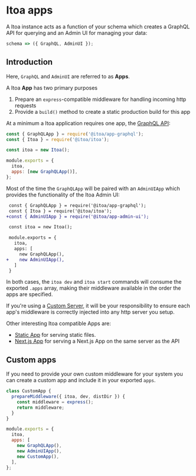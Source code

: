 <!--[meta]
section: guides
title: Itoa apps
[meta]-->

# Itoa apps

A Itoa instance acts as a function of your schema which
creates a GraphQL API for querying and an Admin UI for managing your data:

```javascript allowCopy=false showLanguage=false
schema => ({ GraphQL, AdminUI });
```

## Introduction

Here, `GraphQL` and `AdminUI` are referred to as **Apps**.

A Itoa **App** has two primary purposes

1. Prepare an `express`-compatible middleware for handling incoming http requests
2. Provide a `build()` method to create a static production build for this app

At a minimum a Itoa application requires one app, the [GraphQL API](/packages/app-graphql/README.md):

```javascript title=index.js
const { GraphQLApp } = require('@itoa/app-graphql');
const { Itoa } = require('@itoa/itoa');

const itoa = new Itoa();

module.exports = {
  itoa,
  apps: [new GraphQLApp()],
};
```

Most of the time the `GraphQLApp` will be paired with an `AdminUIApp` which
provides the functionality of the Itoa Admin UI:

```diff title=index.js allowCopy=false showLanguage=false
 const { GraphQLApp } = require('@itoa/app-graphql');
 const { Itoa } = require('@itoa/itoa');
+const { AdminUIApp } = require('@itoa/app-admin-ui');

 const itoa = new Itoa();

 module.exports = {
   itoa,
   apps: [
     new GraphQLApp(),
+    new AdminUIApp(),
   ]
 }
```

In both cases, the `itoa dev` and `itoa start` commands will consume the
exported `.apps` array, making their middleware available in the order the apps
are specified.

If you're using a [Custom Server](/docs/guides/custom-server.md), it will be your
responsibility to ensure each app's middleware is correctly injected into any
http server you setup.

Other interesting Itoa compatible Apps are:

* [Static App](/packages/app-static/README.md) for serving static files.
* [Next.js App](/packages/app-next/README.md) for serving a Next.js App on the same server as the API

## Custom apps

If you need to provide your own custom middleware for your system you can create a custom app and include it in your exported `apps`.

<!-- prettier-ignore-start -->

```javascript title=index.js
class CustomApp {
  prepareMiddleware({ itoa, dev, distDir }) {
    const middleware = express();
    return middleware;
  }
}

module.exports = {
  itoa,
  apps: [
    new GraphQLApp(),
    new AdminUIApp(),
    new CustomApp(),
  ],
};
```

<!-- prettier-ignore-end -->
